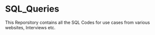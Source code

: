 # SQL_Queries
This Reporsitory contains all the SQL Codes for use cases from various websites, Interviews etc.
